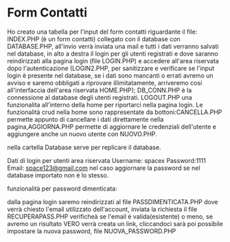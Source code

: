 # Form Contatti
Ho creato una tabella per l'input del form contatti riguardante il file:
INDEX.PHP (è un form contatti) collegato con il database con DATABASE.PHP, all'invio verrà inviata una mail e tutti i dati verranno salvati nel database, in alto a destra il login per gli utenti registrati e dove saranno reindirizzati alla pagina login (file LOGIN.PHP) e
accedere all'area riservata dopo l'autenticazione (LOGIN2.PHP, per sanitizzare e verificare se l'input login è presente nel database, se i dati sono mancanti o errati avremo un avviso e saremo obbligati a riprovare illimitatamente, arriveremo cosi all'interfaccia dell'area riservata HOME.PHP); DB_CONN.PHP è la connessione al database degli utenti registrati.
LOGOUT.PHP una funzionalita all'interno della home per riportarci nella pagina login.
Le funzionalità crud nella home sono rappresentate da bottoni:CANCELLA.PHP permette appunto di cancellare i dati direttamente nella pagina,AGGIORNA.PHP permette di aggiornare le credenziali dell'utente e aggiungere anche un nuovo utente con NUOVO.PHP.

nella cartella Database serve per replicare il database.

Dati di login per utenti area riservata
Username: spacex Password:1111 Email: space123@gmail.com
nel caso aggiornare la password se nel database importato non è lo stesso.

funzionalità per password dimenticata:

dalla pagina login saremo reindirizzati al file PASSDIMENTICATA.PHP dove verrà chiesto l'email utilizzato dell'account, inviata la richiesta il file RECUPERAPASS.PHP verificheà se l'email è valida(esistente) o meno, se avremo un risultato VERO verrà creata un link, cliccandoci sarà poi possibile impostare la nuova password, file NUOVA_PASSWORD.PHP




